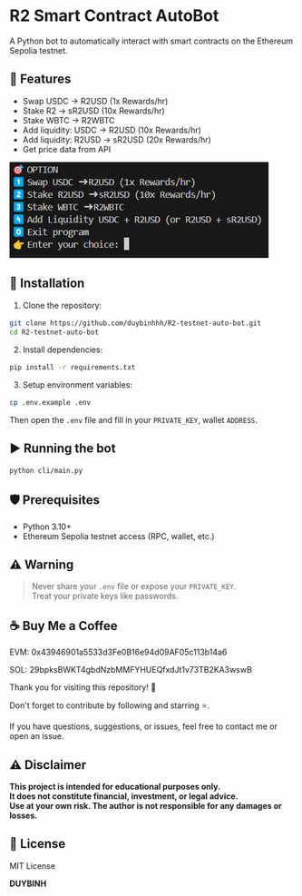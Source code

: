 # R2 Smart Contract AutoBot

A Python bot to automatically interact with smart contracts on the Ethereum Sepolia testnet.

## 🚀 Features

- Swap USDC → R2USD (1x Rewards/hr)
- Stake R2 → sR2USD (10x Rewards/hr)
- Stake WBTC → R2WBTC
- Add liquidity: USDC → R2USD (10x Rewards/hr)
- Add liquidity: R2USD → sR2USD (20x Rewards/hr)
- Get price data from API

![alt text](image.png)

## 🔧 Installation

1. Clone the repository:

```bash
git clone https://github.com/duybinhhh/R2-testnet-auto-bot.git
cd R2-testnet-auto-bot
```

2. Install dependencies:

```bash
pip install -r requirements.txt
```

3. Setup environment variables:

```bash
cp .env.example .env
```

Then open the `.env` file and fill in your `PRIVATE_KEY`, wallet `ADDRESS`.

## ▶️ Running the bot

```bash
python cli/main.py
```

## 🛡 Prerequisites

- Python 3.10+
- Ethereum Sepolia testnet access (RPC, wallet, etc.)

## ⚠️ Warning

> Never share your `.env` file or expose your `PRIVATE_KEY`.  
> Treat your private keys like passwords.

## ☕ Buy Me a Coffee

EVM: 0x43946901a5533d3Fe0B16e94d09AF05c113b14a6

SOL: 29bpksBWKT4gbdNzbMMFYHUEQfxdJt1v73TB2KA3wswB

Thank you for visiting this repository! 🌟

Don't forget to contribute by following and starring ⭐️.

If you have questions, suggestions, or issues, feel free to contact me or open an issue.

## ⚠️ Disclaimer

**This project is intended for educational purposes only.  
It does **not** constitute financial, investment, or legal advice.  
Use at your own risk. The author is not responsible for any damages or losses.**

## 📄 License

MIT License

**DUYBINH**
